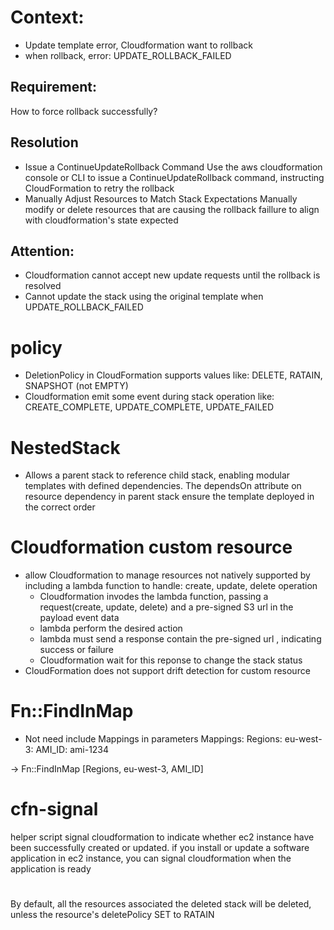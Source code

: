 # Context:
- Update template error, Cloudformation want to rollback
- when rollback, error: UPDATE_ROLLBACK_FAILED
## Requirement:
How to force rollback successfully?

## Resolution
- Issue a ContinueUpdateRollback Command
Use the aws cloudformation console or CLI to issue a ContinueUpdateRollback command, instructing CloudFormation to retry the rollback
- Manually Adjust Resources to Match Stack Expectations
Manually modify or delete resources that are causing the rollback faillure to align with cloudformation's state expected

## Attention:
- Cloudformation cannot accept new update requests until the rollback is resolved 
- Cannot update the stack using the original template when UPDATE_ROLLBACK_FAILED



# policy
- DeletionPolicy in CloudFormation supports values like: DELETE, RATAIN, SNAPSHOT (not EMPTY)
- Cloudformation emit some event during stack operation like: CREATE_COMPLETE, UPDATE_COMPLETE, UPDATE_FAILED

# NestedStack
- Allows a parent stack to reference child stack, enabling modular templates with defined dependencies. The dependsOn attribute on resource dependency in parent stack ensure the template deployed in the correct order

# Cloudformation custom resource
- allow Cloudformation to manage resources not natively supported by including a lambda function to handle: create, update, delete operation
    - Cloudformation invodes the lambda function, passing a request(create, update, delete) and a pre-signed S3 url in the payload event data
    - lambda perform the desired action
    - lambda must send a response contain the pre-signed url , indicating success or failure
    - Cloudformation wait for this reponse to change the stack status
- CloudFormation does not support drift detection for custom resource

# Fn::FindInMap
- Not need include Mappings in parameters
Mappings:
    Regions:
        eu-west-3:
            AMI_ID: ami-1234

-> Fn::FindInMap [Regions, eu-west-3, AMI_ID]
# cfn-signal
helper script signal cloudformation to indicate whether ec2 instance have been successfully created or updated. if you install or update a software application in ec2 instance, you can signal cloudformation when the application is ready
# 
By default, all the resources associated the deleted stack will be deleted, unless the resource's deletePolicy SET to RATAIN